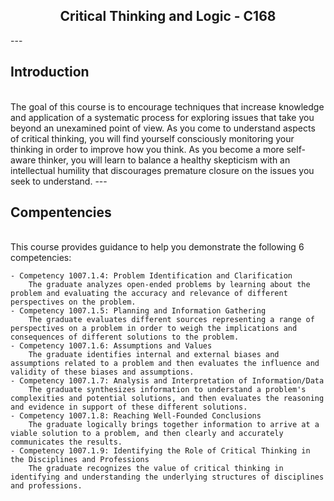 <h2 align="center">Critical Thinking and Logic - C168</h2>
---

## Introduction
<br>
 The goal of this course is to encourage techniques that increase knowledge and application of a systematic process for exploring issues that take you beyond an unexamined point of view. As you come to understand aspects of critical thinking, you will find yourself consciously monitoring your thinking in order to improve how you think. As you become a more self-aware thinker, you will learn to balance a healthy skepticism with an intellectual humility that discourages premature closure on the issues you seek to understand.
---

 ## Compentencies
<br>
 This course provides guidance to help you demonstrate the following 6 competencies:

    - Competency 1007.1.4: Problem Identification and Clarification
        The graduate analyzes open-ended problems by learning about the problem and evaluating the accuracy and relevance of different perspectives on the problem.
    - Competency 1007.1.5: Planning and Information Gathering
        The graduate evaluates different sources representing a range of perspectives on a problem in order to weigh the implications and consequences of different solutions to the problem.
    - Competency 1007.1.6: Assumptions and Values
        The graduate identifies internal and external biases and assumptions related to a problem and then evaluates the influence and validity of these biases and assumptions.
    - Competency 1007.1.7: Analysis and Interpretation of Information/Data
        The graduate synthesizes information to understand a problem's complexities and potential solutions, and then evaluates the reasoning and evidence in support of these different solutions.
    - Competency 1007.1.8: Reaching Well-Founded Conclusions
        The graduate logically brings together information to arrive at a viable solution to a problem, and then clearly and accurately communicates the results.
    - Competency 1007.1.9: Identifying the Role of Critical Thinking in the Disciplines and Professions
        The graduate recognizes the value of critical thinking in identifying and understanding the underlying structures of disciplines and professions.



